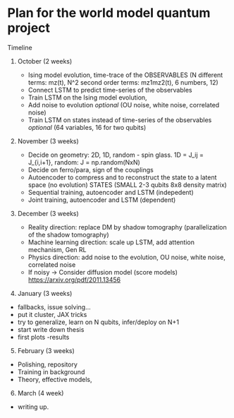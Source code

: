 # Plan for the world model  quantum project

Timeline


1. October (2 weeks)
   - Ising model evolution, time-trace of the OBSERVABLES (N different terms: mz(t), N^2 second order terms: mz1mz2(t), 6 numbers, 12)
   - Connect LSTM to predict time-series of the observables
   - Train LSTM on the Ising model evolution, 
   - Add noise to evolution *optional* (OU noise, white noise, correlated noise)
   - Train LSTM on states instead of time-series of the observables *optional* (64 variables, 16 for two qubits)


2. November (3 weeks) 
   - Decide on geometry: 2D, 1D, random - spin glass. 1D = J_ij = J_{i,i+1}, random: J = np.random(NxN) 
   - Decide on ferro/para, sign of the couplings
   - Autoencoder to compress and to reconstruct the state to a latent space (no evolution) STATES (SMALL 2-3 qubits 8x8 density matrix)
   - Sequential training, autoencoder and LSTM (indepedent) 
   - Joint training, autoencoder and LSTM (dependent)

3. December (3 weeks)
   - Reality direction: replace DM by shadow tomography (parallelization of the shadow tomography)
   - Machine learning direction: scale up LSTM, add attention mechanism, Gen RL
   - Physics direction: add noise to the evolution, OU noise, white noise, correlated noise
   - If noisy -> Consider diffusion model (score models) https://arxiv.org/pdf/2011.13456

4. January (3 weeks)
 - fallbacks, issue solving...
 - put it cluster, JAX tricks
 - try to generalize, learn on N qubits, infer/deploy on N+1
 - start write down thesis
 - first plots -results
  
5. February (3 weeks)
- Polishing, repository
- Training in background
- Theory, effective models, 

6. March (4 week)
- writing up.

